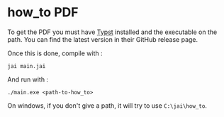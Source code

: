 # how_to PDF

To get the PDF you must have [Typst](https://github.com/typst/typst) installed and the executable on the path. You can find the latest version in their GitHub release page.

Once this is done, compile with :

```
jai main.jai
```

And run with :

```
./main.exe <path-to-how_to>
```

On windows, if you don't give a path, it will try to use `C:\jai\how_to`.
